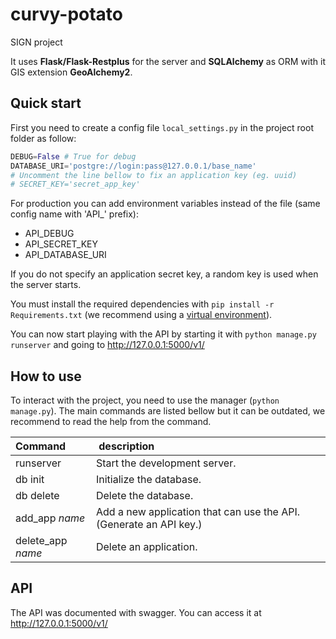 # curvy-potato

SIGN project

It uses **Flask/Flask-Restplus** for the server and **SQLAlchemy** as ORM with it GIS extension **GeoAlchemy2**.

## Quick start

First you need to create a config file `local_settings.py` in the project root folder as follow:

```python
DEBUG=False # True for debug
DATABASE_URI='postgre://login:pass@127.0.0.1/base_name'
# Uncomment the line bellow to fix an application key (eg. uuid)
# SECRET_KEY='secret_app_key'
```

For production you can add environment variables instead of the file (same config name with 'API\_' prefix):

-   API_DEBUG
-   API_SECRET_KEY
-   API_DATABASE_URI

If you do not specify an application secret key, a random key is used when the server starts.

You must install the required dependencies with `pip install -r Requirements.txt` (we recommend using a [virtual environment](https://virtualenv.pypa.io/en/stable/)).

You can now start playing with the API by starting it with `python manage.py runserver` and going to <http://127.0.0.1:5000/v1/>

## How to use

To interact with the project, you need to use the manager (`python manage.py`). The main commands are listed bellow but it can be outdated, we recommend to read the help from the command.

| Command           |  description                                                       |
| :---------------- | :----------------------------------------------------------------- |
| runserver         | Start the development server.                                      |
| db init           | Initialize the database.                                           |
| db delete         | Delete the database.                                               |
| add_app _name_    | Add a new application that can use the API. (Generate an API key.) |
| delete_app _name_ | Delete an application.                                             |

## API

The API was documented with swagger. You can access it at <http://127.0.0.1:5000/v1/>
